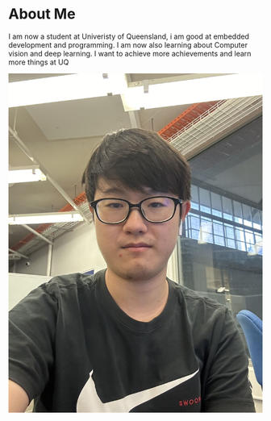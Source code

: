 # About Me

I am now a student at Univeristy of Queensland, i am good at embedded development and programming. I am now also learning about Computer vision and deep learning.
I want to achieve more achievements and learn more things at UQ

![Image of Brian Lovell](images/pingge.jpg)